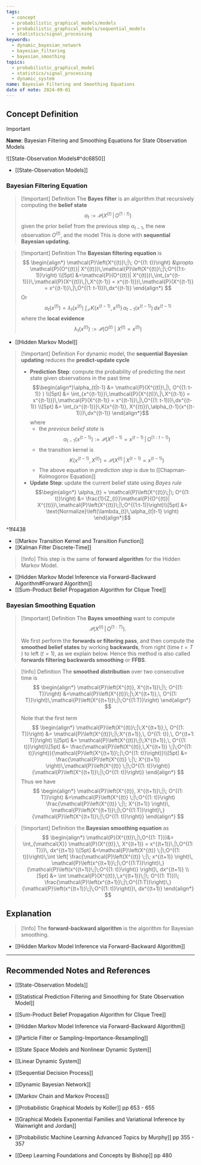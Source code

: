 ```yaml
---
tags:
  - concept
  - probabilistic_graphical_models/models
  - probabilistic_graphical_models/sequential_models
  - statistics/signal_processing
keywords:
  - dynamic_bayesian_network
  - bayesian_filtering
  - bayesian_smoothing
topics:
  - probabilistic_graphical_model
  - statistics/signal_processing
  - dynamic_system
name: Bayesian Filtering and Smoothing Equations
date of note: 2024-09-01
---
```


## Concept Definition

>[!important]
>**Name**: Bayesian Filtering and Smoothing Equations for State Observation Models

![[State-Observation Models#^dc6850]]

- [[State-Observation Models]]

### Bayesian Filtering Equation


>[!important] Definition
>The **Bayes filter** is an algorithm that recursively computing the **belief state** $$\alpha_{t} := \mathcal{P}(X^{(t)}\,|\,O^{(1: t)})$$ given the prior belief from the previous step $\alpha_{t-1}$, the new observation $O^{(t)}$, and the model This is done with **sequential Bayesian updating.** 

>[!important] Definition
>The **Bayesian filtering equation** is 
>$$
>\begin{align*}
>\mathcal{P}\left(X^{(t)}\;|\; O^{(1: t)}\right) &\propto \mathcal{P}(O^{(t)}| X^{(t)})\,\mathcal{P}\left(X^{(t)}\;|\;O^{(1:t-1)}\right)  \\[5pt]
>&=\mathcal{P}(O^{(t)}| X^{(t)})\,\int_{x^{(t-1)}}\,\mathcal{P}(X^{(t)}\,|\,X^{(t-1)} = x^{(t-1)})\,\mathcal{P}(X^{(t-1)} = x^{(t-1)}\,|\,O^{(1: t-1)})\,dx^{(t-1)}
>\end{align*}
>$$
>Or
>$$
>\alpha_{t}(x^{(t)}) = \lambda_{t}(x^{(t)})\;\int_{\mathcal{X}} K(x^{(t-1)}, x^{(t)})\,\alpha_{t-1}(x^{(t-1)})\,dx^{(t-1)}
>$$
>where the **local evidence** $$\lambda_{t}(x^{(t)}) := \mathcal{P}(O^{(t)}\;|\;X^{(t)} = x^{(t)})$$

- [[Hidden Markov Model]]

>[!important] Definition
>For dynamic model, the **sequential Bayesian updating** reduces the **predict-update cycle**
>- **Prediction Step**: compute the probability of predicting the next state given observations in the past time $$\begin{align*}\alpha_{t|t-1} &= \mathcal{P}(X^{(t)}\,|\, O^{(1: t-1)} ) \\[5pt]  &= \int_{x^{(t-1)}}\,\mathcal{P}(X^{(t)}\,|\,X^{(t-1)} = x^{(t-1)})\,\mathcal{P}(X^{(t-1)} = x^{(t-1)}\,|\,O^{(1: t-1)})\,dx^{(t-1)} \\[5pt] &= \int_{x^{(t-1)}}\,K(x^{(t-1)}, X^{(t)})\,\alpha_{t-1}(x^{(t-1)})\,dx^{(t-1)} \end{align*}$$ where 
>	- the *previous belief state* is $$\alpha_{t-1}(x^{(t-1)}) := \mathcal{P}(X^{(t-1)} = x^{(t-1)}\,|\,O^{(1: t-1)})$$
>	- the transition kernel is $$K(x^{(t-1)}, X^{(t)}) = \mathcal{P}(X^{(t)}\,|\,X^{(t-1)} = x^{(t-1)})$$
>	- The above equation in *prediction step* is due to [[Chapman-Kolmogorov Equation]]
>- **Update Step**: update the current belief state using *Bayes rule* $$\begin{align*} \alpha_{t} = \mathcal{P}\left(X^{(t)}\;|\; O^{(1: t)}\right) &= \frac{1}{Z_{t}}\mathcal{P}(O^{(t)}| X^{(t)})\,\mathcal{P}\left(X^{(t)}\;|\;O^{(1:t-1)}\right)\\[5pt] &= \text{Normalize}\left(\lambda_{t}\,\alpha_{t|t-1} \right) \end{align*}$$

^1f4438

- [[Markov Transition Kernel and Transition Function]]
- [[Kalman Filter Discrete-Time]]

>[!info]
>This step is the same of **forward algorithm** for the Hidden Markov Model. 

- [[Hidden Markov Model Inference via Forward-Backward Algorithm#Forward Algorithm]]
- [[Sum-Product Belief Propagation Algorithm for Clique Tree]]

### Bayesian Smoothing Equation

>[!important] Definition
>The **Bayes smoothing** want to compute $$\mathcal{P}(X^{(t)}\,|\,O^{(1: T)}).$$
>
>We first perform the **forwards or filtering pass**, and then compute the **smoothed belief states** by working **backwards**, from right (time $t = T$ ) to left ($t = 1$), as we explain below. Hence this method is also called **forwards filtering backwards smoothing** or **FFBS**.


>[!info] Definition
>The **smoothed distribution** over two consecutive time is
>$$
>\begin{align*}
>\mathcal{P}\left(X^{(t)}, X^{(t+1)}\;|\; O^{(1: T)}\right) &=\mathcal{P}\left(X^{(t)}\;|\;X^{(t+1)},\, O^{(1: T)}\right)\,\mathcal{P}\left(X^{(t+1)}\;|\;O^{(1:T)}\right)  
>\end{align*}
>$$
>
>Note that the first term
>$$
>\begin{align*}
> \mathcal{P}\left(X^{(t)}\;|\;X^{(t+1)},\, O^{(1: T)}\right) &= \mathcal{P}\left(X^{(t)}\;|\;X^{(t+1)},\, O^{(1: t)},\, O^{(t+1: T)}\right)  \\[5pt]
> &= \mathcal{P}\left(X^{(t)}\;|\;X^{(t+1)},\, O^{(1: t)}\right)\\[5pt]
> &= \frac{\mathcal{P}\left(X^{(t)},\,X^{(t+1)} \;|\;O^{(1: t)}\right)}{\mathcal{P}\left(X^{(t+1)}\;|\;O^{(1: t)}\right)}\\[5pt]
> &=  \frac{\mathcal{P}\left(X^{(t)} \;|\; X^{(t+1)} \right)\,\mathcal{P}\left(X^{(t)} \;|\;O^{(1: t)}\right)}{\mathcal{P}\left(X^{(t+1)}\;|\;O^{(1: t)}\right)}
>\end{align*}
>$$
>Thus we have 
>$$
>\begin{align*}
>\mathcal{P}\left(X^{(t)}, X^{(t+1)}\;|\; O^{(1: T)}\right) &=\mathcal{P}\left(X^{(t)} \;|\;O^{(1: t)}\right)   \frac{\mathcal{P}\left(X^{(t)} \;|\; X^{(t+1)} \right)\, \mathcal{P}\left(X^{(t+1)}\;|\;O^{(1:T)}\right)\,}{\mathcal{P}\left(X^{(t+1)}\;|\;O^{(1: t)}\right)} 
>\end{align*}
>$$

>[!important] Definition
>the  **Bayesian smoothing equation** as
>$$
>\begin{align*}
>\mathcal{P}(X^{(t)}\,|\,O^{(1: T)})&= \int_{\mathcal{X}} \mathcal{P}(X^{(t)},\, X^{(t+1)} = x^{(t+1)}\,|\,O^{(1: T)})\, dx^{(t+1)} \\[5pt]
>&=\mathcal{P}\left(X^{(t)} \;|\;O^{(1: t)}\right)\,\int \left[ \frac{\mathcal{P}\left(X^{(t)} \;|\; x^{(t+1)} \right)\, \mathcal{P}\left(x^{(t+1)}\;|\;O^{(1:T)}\right)\,}{\mathcal{P}\left(x^{(t+1)}\;|\;O^{(1: t)}\right)} \right]\,  dx^{(t+1)} \\[5pt]
>&= \int \mathcal{P}(X^{(t)},\,x^{(t+1)}\;|\; O^{(1: T)})\; \frac{\mathcal{P}\left(x^{(t+1)}\;|\;O^{(1:T)}\right)\,}{\mathcal{P}\left(x^{(t+1)}\;|\;O^{(1: t)}\right)}\,  dx^{(t+1)}
>\end{align*}
>$$


## Explanation

>[!info]
>The **forward-backward algorithm** is the algorithm for Bayesian smoothing.
>

- [[Hidden Markov Model Inference via Forward-Backward Algorithm]]



-----------
##  Recommended Notes and References


- [[State-Observation Models]]
- [[Statistical Prediction Filtering and Smoothing for State Observation Model]]
- [[Sum-Product Belief Propagation Algorithm for Clique Tree]]
- [[Hidden Markov Model Inference via Forward-Backward Algorithm]]
- [[Particle Filter or Sampling-Importance-Resampling]]


- [[State Space Models and Nonlinear Dynamic System]]
- [[Linear Dynamic System]]
- [[Sequential Decision Process]]
- [[Dynamic Bayesian Network]]
- [[Markov Chain and Markov Process]]


- [[Probabilistic Graphical Models by Koller]] pp 653 - 655
- [[Graphical Models Exponential Families and Variational Inference by Wainwright and Jordan]]
- [[Probabilistic Machine Learning Advanced Topics by Murphy]] pp 355 - 357
- [[Deep Learning Foundations and Concepts by Bishop]] pp 480